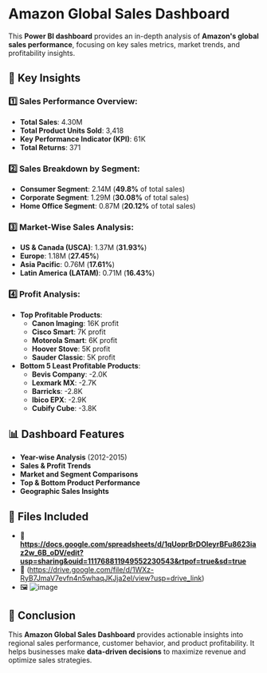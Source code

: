 # Amazon Global Sales Dashboard

This **Power BI dashboard** provides an in-depth analysis of **Amazon's global sales performance**, focusing on key sales metrics, market trends, and profitability insights.

## 📌 Key Insights

### 1️⃣ Sales Performance Overview:
- **Total Sales**: 4.30M
- **Total Product Units Sold**: 3,418
- **Key Performance Indicator (KPI)**: 61K
- **Total Returns**: 371

### 2️⃣ Sales Breakdown by Segment:
- **Consumer Segment**: 2.14M (**49.8%** of total sales)
- **Corporate Segment**: 1.29M (**30.08%** of total sales)
- **Home Office Segment**: 0.87M (**20.12%** of total sales)

### 3️⃣ Market-Wise Sales Analysis:
- **US & Canada (USCA)**: 1.37M (**31.93%**)
- **Europe**: 1.18M (**27.45%**)
- **Asia Pacific**: 0.76M (**17.61%**)
- **Latin America (LATAM)**: 0.71M (**16.43%**)

### 4️⃣ Profit Analysis:
- **Top Profitable Products**:
  - **Canon Imaging**: 16K profit
  - **Cisco Smart**: 7K profit
  - **Motorola Smart**: 6K profit
  - **Hoover Stove**: 5K profit
  - **Sauder Classic**: 5K profit
- **Bottom 5 Least Profitable Products**:
  - **Bevis Company**: -2.0K
  - **Lexmark MX**: -2.7K
  - **Barricks**: -2.8K
  - **Ibico EPX**: -2.9K
  - **Cubify Cube**: -3.8K

## 📊 Dashboard Features

- **Year-wise Analysis** (2012-2015)
- **Sales & Profit Trends**
- **Market and Segment Comparisons**
- **Top & Bottom Product Performance**
- **Geographic Sales Insights**

## 📂 Files Included

- 🔗 **https://docs.google.com/spreadsheets/d/1qUoprBrDOleyrBFu8623iaz2w_6B_oDV/edit?usp=sharing&ouid=111768811949552230543&rtpof=true&sd=true**
- 🔗 (https://drive.google.com/file/d/1WXz-RyB7JmaV7evfn4n5whaqJKJja2eI/view?usp=drive_link)
- 🖼️ ![image](https://github.com/user-attachments/assets/dbeb03c0-d563-4209-b399-348d48cdc3a8)

## 📢 Conclusion

This **Amazon Global Sales Dashboard** provides actionable insights into regional sales performance, customer behavior, and product profitability. It helps businesses make **data-driven decisions** to maximize revenue and optimize sales strategies.
